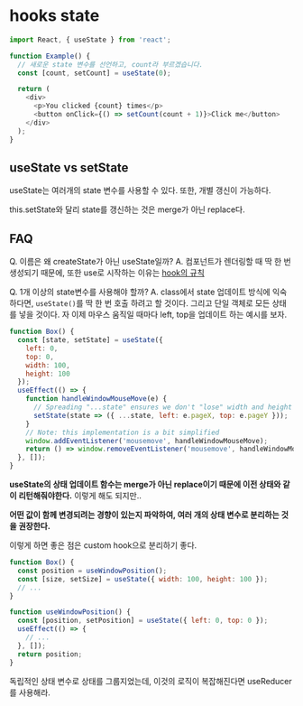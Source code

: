 # hooks state

```js
import React, { useState } from 'react';

function Example() {
  // 새로운 state 변수를 선언하고, count라 부르겠습니다.
  const [count, setCount] = useState(0);

  return (
    <div>
      <p>You clicked {count} times</p>
      <button onClick={() => setCount(count + 1)}>Click me</button>
    </div>
  );
}
```

## useState vs setState

useState는 여러개의 state 변수를 사용할 수 있다.
또한, 개별 갱신이 가능하다.

this.setState와 달리 state를 갱신하는 것은 merge가 아닌 replace다.

## FAQ

Q. 이름은 왜 createState가 아닌 useState일까?
A. 컴포넌트가 렌더링할 때 딱 한 번 생성되기 때문에, 또한 use로 시작하는 이유는 [hook의 규칙](https://ko.reactjs.org/docs/hooks-rules.html)

Q. 1개 이상의 state변수를 사용해야 할까?
A. class에서 state 업데이트 방식에 익숙하다면, `useState()`를 딱 한 번 호출 하려고 할 것이다. 그리고 단일 객체로 모든 상태를 넣을 것이다. 자 이제 마우스 움직일 때마다 left, top을 업데이트 하는 예시를 보자.

```js
function Box() {
  const [state, setState] = useState({
    left: 0,
    top: 0,
    width: 100,
    height: 100
  });
  useEffect(() => {
    function handleWindowMouseMove(e) {
      // Spreading "...state" ensures we don't "lose" width and height
      setState(state => ({ ...state, left: e.pageX, top: e.pageY }));
    }
    // Note: this implementation is a bit simplified
    window.addEventListener('mousemove', handleWindowMouseMove);
    return () => window.removeEventListener('mousemove', handleWindowMouseMove);
  }, []);
}
```

**useState의 상태 업데이트 함수는 merge가 아닌 replace이기 때문에 이전 상태와 같이 리턴해줘야한다.**
이렇게 해도 되지만..

**어떤 값이 함께 변경되려는 경향이 있는지 파악하여, 여러 개의 상태 변수로 분리하는 것을 권장한다.**

이렇게 하면 좋은 점은 custom hook으로 분리하기 좋다.

```js
function Box() {
  const position = useWindowPosition();
  const [size, setSize] = useState({ width: 100, height: 100 });
  // ...
}

function useWindowPosition() {
  const [position, setPosition] = useState({ left: 0, top: 0 });
  useEffect(() => {
    // ...
  }, []);
  return position;
}
```

독립적인 상태 변수로 상태를 그룹지었는데, 이것의 로직이 복잡해진다면 useReducer를 사용해라.
